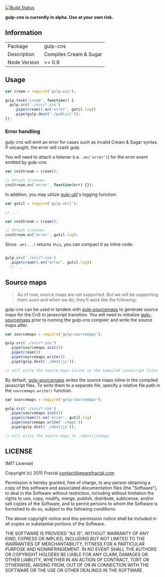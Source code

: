 [![Build Status](https://secure.travis-ci.org/jgnewman/gulp-cns.png?branch=master)](https://travis-ci.org/jgnewman/gulp-cns)

**gulp-cns is currently in alpha. Use at your own risk.**

## Information

<table>
<tr>
<td>Package</td><td>gulp-cns</td>
</tr>
<tr>
<td>Description</td>
<td>Compiles Cream & Sugar</td>
</tr>
<tr>
<td>Node Version</td>
<td>>= 0.9</td>
</tr>
</table>

## Usage

```javascript
var cream = require('gulp-cns');

gulp.task('cream', function() {
  gulp.src('./src/*.cns')
    .pipe(cream().on('error', gutil.log))
    .pipe(gulp.dest('./public/'));
});
```

### Error handling

gulp-cns will emit an error for cases such as invalid Cream & Sugar syntax. If uncaught, the error will crash gulp.

You will need to attach a listener (i.e. `.on('error')`) for the error event emitted by gulp-cns:

```javascript
var cnsStream = cream();

// Attach listener
cnsStream.on('error', function(err) {});
```

In addition, you may utilize [gulp-util](https://github.com/wearefractal/gulp-util)'s logging function:

```javascript
var gutil = require('gulp-util');

// ...

var cnsStream = cream();

// Attach listener
cnsStream.on('error', gutil.log);

```

Since `.on(...)` returns `this`, you can compact it as inline code:

```javascript

gulp.src('./src/*.cns')
  .pipe(cream().on('error', gutil.log))
  // ...
```

## Source maps

> As of now, source maps are not supported. But we will be supporting them soon and when we do, they'll work like the following:

gulp-cns can be used in tandem with [gulp-sourcemaps](https://github.com/floridoo/gulp-sourcemaps) to generate source maps for the CnS to javascript transition. You will need to initialize [gulp-sourcemaps](https://github.com/floridoo/gulp-sourcemaps) prior to running the gulp-cns compiler and write the source maps after.

```javascript
var sourcemaps = require('gulp-sourcemaps');

gulp.src('./src/*.cns')
  .pipe(sourcemaps.init())
  .pipe(cream())
  .pipe(sourcemaps.write())
  .pipe(gulp.dest('./dest/js'));

// will write the source maps inline in the compiled javascript files
```

By default, [gulp-sourcemaps](https://github.com/floridoo/gulp-sourcemaps) writes the source maps inline in the compiled javascript files. To write them to a separate file, specify a relative file path in the `sourcemaps.write()` function.

```javascript
var sourcemaps = require('gulp-sourcemaps');

gulp.src('./src/*.cns')
  .pipe(sourcemaps.init())
  .pipe(cream()).on('error', gutil.log)
  .pipe(sourcemaps.write('./maps'))
  .pipe(gulp.dest('./dest/js'));

// will write the source maps to ./dest/js/maps
```

## LICENSE

(MIT License)

Copyright (c) 2015 Fractal <contact@wearefractal.com>

Permission is hereby granted, free of charge, to any person obtaining
a copy of this software and associated documentation files (the
"Software"), to deal in the Software without restriction, including
without limitation the rights to use, copy, modify, merge, publish,
distribute, sublicense, and/or sell copies of the Software, and to
permit persons to whom the Software is furnished to do so, subject to
the following conditions:

The above copyright notice and this permission notice shall be
included in all copies or substantial portions of the Software.

THE SOFTWARE IS PROVIDED "AS IS", WITHOUT WARRANTY OF ANY KIND,
EXPRESS OR IMPLIED, INCLUDING BUT NOT LIMITED TO THE WARRANTIES OF
MERCHANTABILITY, FITNESS FOR A PARTICULAR PURPOSE AND
NONINFRINGEMENT. IN NO EVENT SHALL THE AUTHORS OR COPYRIGHT HOLDERS BE
LIABLE FOR ANY CLAIM, DAMAGES OR OTHER LIABILITY, WHETHER IN AN ACTION
OF CONTRACT, TORT OR OTHERWISE, ARISING FROM, OUT OF OR IN CONNECTION
WITH THE SOFTWARE OR THE USE OR OTHER DEALINGS IN THE SOFTWARE.
